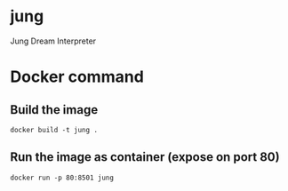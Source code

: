 # jung
Jung Dream Interpreter



# Docker command

## Build the image 

```
docker build -t jung .
```

## Run the image as container (expose on port 80)

```
docker run -p 80:8501 jung
```


